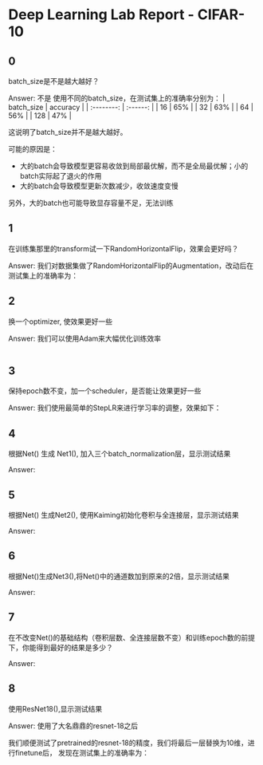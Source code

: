 # Deep Learning Lab Report - CIFAR-10

## 0 
batch_size是不是越大越好？

Answer: 不是
使用不同的batch_size，在测试集上的准确率分别为：
| batch_size | accuracy |
| :--------: | :------: |
|     16     |   65%    |
|     32     |   63%    |
|     64     |   56%    |
|    128     |   47%    |

这说明了batch_size并不是越大越好。

可能的原因是：
- 大的batch会导致模型更容易收敛到局部最优解，而不是全局最优解；小的batch实际起了退火的作用
- 大的batch会导致模型更新次数减少，收敛速度变慢
  
另外，大的batch也可能导致显存容量不足，无法训练



## 1 
在训练集那里的transform试一下RandomHorizontalFlip，效果会更好吗？

Answer: 我们对数据集做了RandomHorizontalFlip的Augmentation，改动后在测试集上的准确率为：

## 2 
换一个optimizer, 使效果更好一些

Answer: 我们可以使用Adam来大幅优化训练效率
```python

```

## 3 
保持epoch数不变，加一个scheduler，是否能让效果更好一些

Answer: 
我们使用最简单的StepLR来进行学习率的调整，效果如下：

## 4 
根据Net() 生成 Net1(), 加入三个batch_normalization层，显示测试结果

Answer: 

## 5 
根据Net() 生成Net2(), 使用Kaiming初始化卷积与全连接层，显示测试结果

Answer: 

## 6 
根据Net()生成Net3(),将Net()中的通道数加到原来的2倍，显示测试结果

Answer: 

## 7 
在不改变Net()的基础结构（卷积层数、全连接层数不变）和训练epoch数的前提下，你能得到最好的结果是多少？

Answer: 

## 8 
使用ResNet18(),显示测试结果

Answer: 
使用了大名鼎鼎的resnet-18之后

我们顺便测试了pretrained的resnet-18的精度，我们将最后一层替换为10维，进行finetune后，
发现在测试集上的准确率为：
